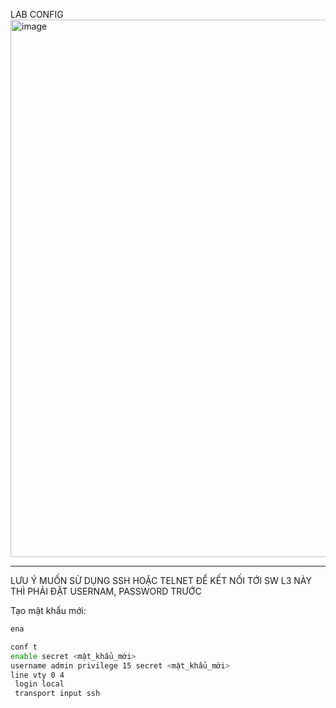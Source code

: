 LAB CONFIG
<img width="1095" height="860" alt="image" src="https://github.com/user-attachments/assets/e9980fed-b766-4231-bf3e-eef93721d09c" />


----
LƯU Ý MUỐN SỬ DỤNG SSH HOẶC TELNET ĐỂ KẾT NỐI TỚI SW L3 NÀY THÌ PHẢI ĐẶT USERNAM, PASSWORD TRƯỚC

Tạo mật khẩu mới:

```bash
ena

conf t
enable secret <mật_khẩu_mới>
username admin privilege 15 secret <mật_khẩu_mới>
line vty 0 4
 login local
 transport input ssh
```
